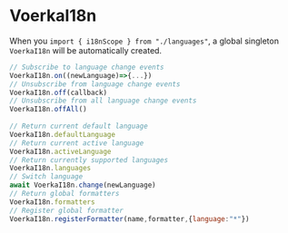 # VoerkaI18n

When you `import { i18nScope } from "./languages"`, a global singleton `VoerkaI18n` will be automatically created.

```javascript | pure
// Subscribe to language change events
VoerkaI18n.on((newLanguage)=>{...})
// Unsubscribe from language change events
VoerkaI18n.off(callback)
// Unsubscribe from all language change events
VoerkaI18n.offAll()
                              
// Return current default language
VoerkaI18n.defaultLanguage
// Return current active language
VoerkaI18n.activeLanguage
// Return currently supported languages
VoerkaI18n.languages                              
// Switch language
await VoerkaI18n.change(newLanguage)
// Return global formatters
VoerkaI18n.formatters                              
// Register global formatter
VoerkaI18n.registerFormatter(name,formatter,{language:"*"})                              
```
